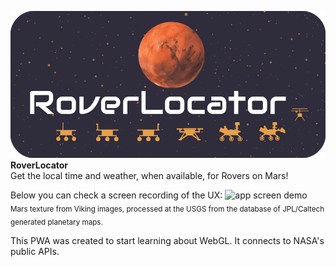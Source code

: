 ![roverlocator header](readme_img/header.png)
**RoverLocator**<br>
Get the local time and weather, when available, for Rovers on Mars!

Below you can check a screen recording of the UX:
![app screen demo](readme_img/screen_demo.gif)
<sub>Mars texture from Viking images, processed at the USGS from the database of JPL/Caltech generated planetary maps.</sub>

This PWA was created to start learning about WebGL. It connects to NASA's public APIs.